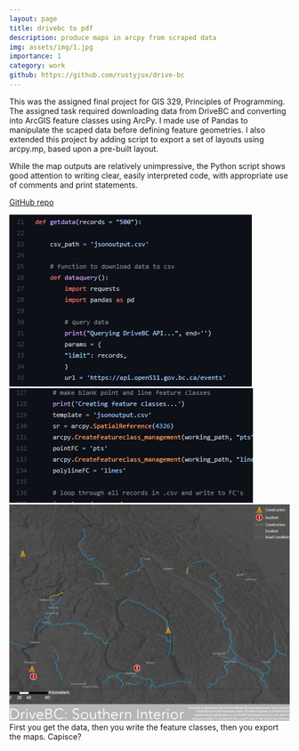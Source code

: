 ```yaml
---
layout: page
title: drivebc to pdf
description: produce maps in arcpy from scraped data
img: assets/img/1.jpg
importance: 1
category: work
github: https://github.com/rustyjux/drive-bc
---
```


This was the assigned final project for GIS 329, Principles of Programming. The assigned task required downloading data from DriveBC and converting into ArcGIS feature classes using ArcPy. I made use of Pandas to manipulate the scaped data before defining feature geometries. I also extended this project by adding script to export a set of layouts using arcpy.mp, based upon a pre-built layout.

While the map outputs are relatively unimpressive, the Python script shows good attention to writing clear, easily interpreted code, with appropriate use of comments and print statements. 

[GitHub repo](https://github.com/rustyjux/drive-bc) 

<div class="row">
    <div class="col-sm mt-3 mt-md-0">
        <img src="/assets/img/drivebc_request.jpg" title="Get data from DriveBC" class="img-fluid rounded z-depth-1" data-zoomable/>
    </div>
    <div class="col-sm mt-3 mt-md-0">
        <img src="/assets/img/drivebc_arcpy.jpg" title="Write feature classes" class="img-fluid rounded z-depth-1" data-zoomable/>
    </div>
    <div class="col-sm mt-3 mt-md-0">
        <img src="/assets/img/drivebc_out.jpg" title="Output example" class="img-fluid rounded z-depth-1" data-zoomable/>
    </div>
</div>
<div class="caption">
    First you get the data, then you write the feature classes, then you export the maps. Capisce?
</div>